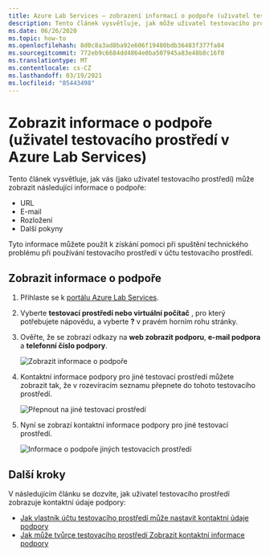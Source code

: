 ```yaml
---
title: Azure Lab Services – zobrazení informací o podpoře (uživatel testovacího prostředí)
description: Tento článek vysvětluje, jak může uživatel testovacího prostředí nebo Educator zobrazit informace o podpoře, které může použít k získání pomoci.
ms.date: 06/26/2020
ms.topic: how-to
ms.openlocfilehash: 8d0c8a3ad8ba92e606f19480bdb36483f377fa04
ms.sourcegitcommit: 772eb9c6684dd4864e0ba507945a83e48b8c16f0
ms.translationtype: MT
ms.contentlocale: cs-CZ
ms.lasthandoff: 03/19/2021
ms.locfileid: "85443498"
---
```

# <a name="view-support-information-lab-user-in-azure-lab-services"></a>Zobrazit informace o podpoře (uživatel testovacího prostředí v Azure Lab Services)
Tento článek vysvětluje, jak vás (jako uživatel testovacího prostředí) může zobrazit následující informace o podpoře:

- URL
- E-mail
- Rozložení
- Další pokyny

Tyto informace můžete použít k získání pomoci při spuštění technického problému při používání testovacího prostředí v účtu testovacího prostředí.

 
## <a name="view-support-information"></a>Zobrazit informace o podpoře
1. Přihlaste se k [portálu Azure Lab Services](https://labs.azure.com).
2. Vyberte **testovací prostředí nebo virtuální počítač** , pro který potřebujete nápovědu, a vyberte **?** v pravém horním rohu stránky. 
3. Ověřte, že se zobrazí odkazy na **web zobrazit podporu**, **e-mail podpora** a **telefonní číslo podpory**.

    ![Zobrazit informace o podpoře](./media/lab-user-support-information/support-information.png)
4. Kontaktní informace podpory pro jiné testovací prostředí můžete zobrazit tak, že v rozevíracím seznamu přepnete do tohoto testovacího prostředí. 

    ![Přepnout na jiné testovací prostředí](./media/lab-user-support-information/switch-another-lab.png)
5. Nyní se zobrazí kontaktní informace podpory pro jiné testovací prostředí. 

    ![Informace o podpoře jiných testovacích prostředí](./media/lab-user-support-information/second-lab-support-information.png)

## <a name="next-steps"></a>Další kroky
V následujícím článku se dozvíte, jak uživatel testovacího prostředí zobrazuje kontaktní údaje podpory:

- [Jak vlastník účtu testovacího prostředí může nastavit kontaktní údaje podpory](lab-account-owner-support-information.md)
- [Jak může tvůrce testovacího prostředí Zobrazit kontaktní informace podpory](lab-creator-support-information.md)
